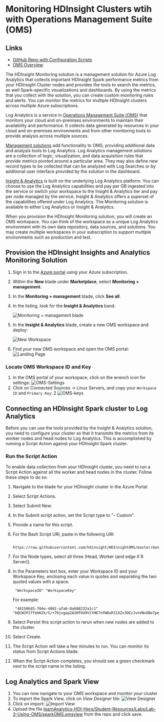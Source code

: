 # Monitoring HDInsight Clusters wtih with Operations Management Suite (OMS)

## Links

+ [GitHub Repo with Configuration Scripts](https://github.com/hdinsight/HDInsightOMS)
+ [OMS Overview](https://docs.microsoft.com/en-us/azure/operations-management-suite/operations-management-suite-overview)

The HDInsight Monitoring solution is a management solution for Azure Log Analytics that collects important HDInsight Spark performance metrics from your HDInsight Cluster nodes and provides the tools to search the metrics, as well Spark-specific visualizations and dashboards. By using the metrics that you collect with the solution, you can create custom monitoring rules and alerts. You can monitor the metrics for multiple HDInsight clusters across multiple Azure subscriptions. 

Log Analytics is a service in [Operations Management Suite (OMS)](https://docs.microsoft.com/azure/operations-management-suite/operations-management-suite-overview) that monitors your cloud and on-premises environments to maintain their availability and performance. It collects data generated by resources in your cloud and on-premises environments and from other monitoring tools to provide analysis across multiple sources. 

[Management solutions](https://docs.microsoft.com/azure/log-analytics/log-analytics-add-solutions) add functionality to OMS, providing additional data and analysis tools to Log Analytics. Log Analytics management solutions are a collection of logic, visualization, and data acquisition rules that provide metrics pivoted around a particular area. They may also define new record types to be collected that can be analyzed with Log Searches or by additional user interface provided by the solution in the dashboard. 

[Insight & Analytics](https://azure.microsoft.com/pricing/details/insight-analytics/) is built on the underlying Log Analytics platform. You can choose to use the Log Analytics capabilities and pay per GB ingested into the service or switch your workspace to the Insight & Analytics tier and pay per node managed by the service. Insight & Analytics offers a superset of the capabilities offered under Log Analytics. The Monitoring solution is available to either Log Analytics or Insight & Analytics.

When you provision the HDInsight Monitoring solution, you will create an OMS workspace. You can think of the workspace as a unique Log Analytics environment with its own data repository, data sources, and solutions. You may create multiple workspaces in your subscription to support multiple environments such as production and test.

## Provision the HDInsight Insights and Analytics Monitoring Solution

1. Sign in to the [Azure portal](https://portal.azure.com) using your Azure subscription.
2. Within the **New** blade under **Marketplace**, select **Monitoring + management**.
3. In the **Monitoring + management** blade, click **See all**.  
4. In the listing, look for the **Insight & Analytics** band. 

    ![Monitoring + management blade](create-account.png)  

5. In the **Insight & Analytics** blade, create a new OMS workspace and deploy:

    ![New Workspace](new-oms.png)
6. Find your new OMS workspace and open the OMS portal:
    ![Landing Page](landing-page.PNG)

### Locate OMS Workspace ID and Key

1. In the OMS portal of your workspace, click on the wrench icon for settings:
    ![OMS-Settings](oms-settings.png)
1. Click on Connected Sources -> Linux Servers, and copy your `Workspace ID` and `Primary Key`:
2   ![OMS-keys](oms-keys.png) 

## Connecting an HDInsight Spark cluster to Log Analytics

Before you can use the tools provided by the Insight & Analytics solution, you need to configure your cluster so that it transmits the metrics from its worker nodes and head nodes to Log Analytics. This is accomplished by running a Script Action against your HDInsight Spark cluster.

### Run the Script Action

To enable data collection from your HDInsight cluster, you need to run a Script Action against all the worker and head nodes in the cluster. Follow these steps to do so:

1. Navigate to the blade for your HDInsight cluster in the Azure Portal.
2. Select Script Actions.
3. Select Submit New.
4. In the Submit script action, set the Script type to "- Custom".
5. Provide a name for this script. 
6. For the Bash Script URI, paste in the following URI:

        https://raw.githubusercontent.com/hdinsight/HDInsightOMS/master/monitoring/scriptspark.sh

7. For the Node types, select all three (Head, Worker (and edge if R Server)).
8. In the Parameters text box, enter your Workspace ID and your Workspace Key, enclosing each value in quotes and separating the two quoted values with a space. 

        "WorkspaceID" "WorkspaceKey"
    For example:

        "481506d5-f04e-4901-afa6-0a688232a1c1" "bQCW1P27febK2k/S/+70jxgap2A2HTUU9V1YHE7nfW8uR31XZx3OEzJvnVNvOBo7pe+W5+ahn/my6JDtTIufcg=="
9. Select Persist this script action to rerun when new nodes are added to the cluster.
10. Select Create.
11. The Script Action will take a few minutes to run. You can monitor its status from Script Actions blade.
12. When the Script Action completes, you should see a green checkmark next to the script name in the listing. 

## Log Analytics and Spark View

1. You can now navigate to your OMS workspace and monitor your cluster
1. To import the Spark View, click on _View Designer_ tile:
    ![View Designer](view-designer.png)
1. Click on import:
    ![Import View](import-view.PNG)
1. Upload the file [learnAnalytics-HDI-Hero/Student-Resources/Labs/Lab-3-Using-OMS/sparkOMS.omsview](https://github.com/Azure/learnAnalytics-HDI-Hero/blob/relab/Student-Resources/Labs/Lab-3-Using-OMS/sparkOMS.omsview) from the repo and click save.